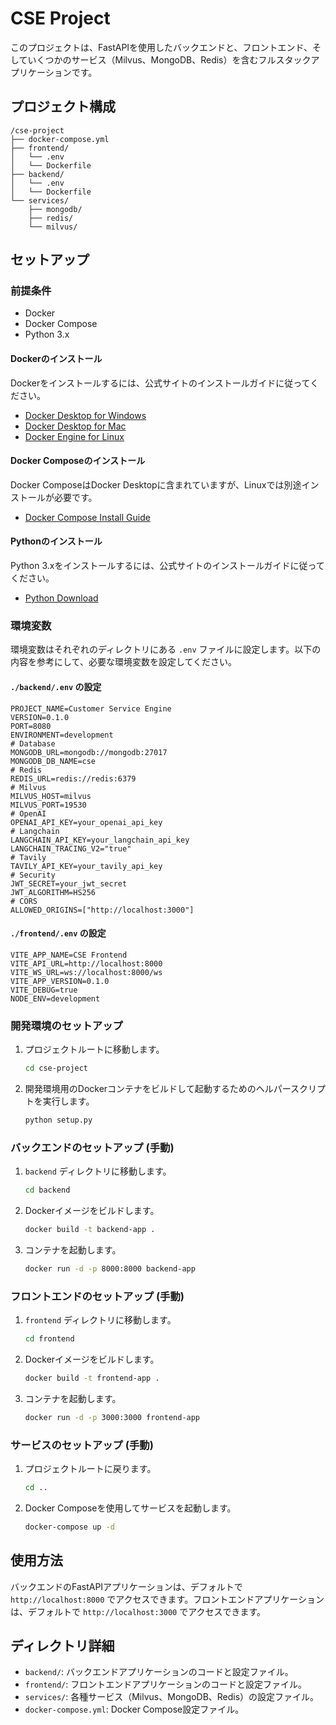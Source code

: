 # CSE Project

このプロジェクトは、FastAPIを使用したバックエンドと、フロントエンド、そしていくつかのサービス（Milvus、MongoDB、Redis）を含むフルスタックアプリケーションです。

## プロジェクト構成
```
/cse-project
├── docker-compose.yml
├── frontend/
│   └── .env
│   └── Dockerfile
├── backend/
│   └── .env
│   └── Dockerfile
└── services/
    ├── mongodb/
    ├── redis/
    └── milvus/
```
## セットアップ

### 前提条件

- Docker
- Docker Compose
- Python 3.x

#### Dockerのインストール

Dockerをインストールするには、公式サイトのインストールガイドに従ってください。

- [Docker Desktop for Windows](https://docs.docker.com/desktop/windows/install/)
- [Docker Desktop for Mac](https://docs.docker.com/desktop/mac/install/)
- [Docker Engine for Linux](https://docs.docker.com/engine/install/)

#### Docker Composeのインストール

Docker ComposeはDocker Desktopに含まれていますが、Linuxでは別途インストールが必要です。

- [Docker Compose Install Guide](https://docs.docker.com/compose/install/)

#### Pythonのインストール

Python 3.xをインストールするには、公式サイトのインストールガイドに従ってください。

- [Python Download](https://www.python.org/downloads/)

### 環境変数

環境変数はそれぞれのディレクトリにある `.env` ファイルに設定します。以下の内容を参考にして、必要な環境変数を設定してください。

#### `./backend/.env` の設定

```env
PROJECT_NAME=Customer Service Engine
VERSION=0.1.0
PORT=8080
ENVIRONMENT=development
# Database
MONGODB_URL=mongodb://mongodb:27017
MONGODB_DB_NAME=cse
# Redis
REDIS_URL=redis://redis:6379
# Milvus
MILVUS_HOST=milvus
MILVUS_PORT=19530
# OpenAI
OPENAI_API_KEY=your_openai_api_key
# Langchain
LANGCHAIN_API_KEY=your_langchain_api_key
LANGCHAIN_TRACING_V2="true"
# Tavily
TAVILY_API_KEY=your_tavily_api_key
# Security
JWT_SECRET=your_jwt_secret
JWT_ALGORITHM=HS256
# CORS
ALLOWED_ORIGINS=["http://localhost:3000"]
```

#### `./frontend/.env` の設定
```env
VITE_APP_NAME=CSE Frontend
VITE_API_URL=http://localhost:8000
VITE_WS_URL=ws://localhost:8000/ws
VITE_APP_VERSION=0.1.0
VITE_DEBUG=true
NODE_ENV=development
```
### 開発環境のセットアップ

1. プロジェクトルートに移動します。

    ```sh
    cd cse-project
    ```

2. 開発環境用のDockerコンテナをビルドして起動するためのヘルパースクリプトを実行します。

    ```sh
    python setup.py
    ```

### バックエンドのセットアップ (手動)

1. `backend` ディレクトリに移動します。

    ```sh
    cd backend
    ```

2. Dockerイメージをビルドします。

    ```sh
    docker build -t backend-app .
    ```

3. コンテナを起動します。

    ```sh
    docker run -d -p 8000:8000 backend-app
    ```

### フロントエンドのセットアップ (手動)

1. `frontend` ディレクトリに移動します。

    ```sh
    cd frontend
    ```

2. Dockerイメージをビルドします。

    ```sh
    docker build -t frontend-app .
    ```

3. コンテナを起動します。

    ```sh
    docker run -d -p 3000:3000 frontend-app
    ```

### サービスのセットアップ (手動)

1. プロジェクトルートに戻ります。

    ```sh
    cd ..
    ```

2. Docker Composeを使用してサービスを起動します。

    ```sh
    docker-compose up -d
    ```

## 使用方法

バックエンドのFastAPIアプリケーションは、デフォルトで `http://localhost:8000` でアクセスできます。フロントエンドアプリケーションは、デフォルトで `http://localhost:3000` でアクセスできます。

## ディレクトリ詳細

- `backend/`: バックエンドアプリケーションのコードと設定ファイル。
- `frontend/`: フロントエンドアプリケーションのコードと設定ファイル。
- `services/`: 各種サービス（Milvus、MongoDB、Redis）の設定ファイル。
- `docker-compose.yml`: Docker Compose設定ファイル。
